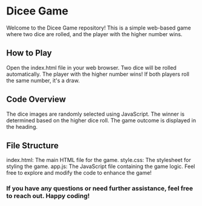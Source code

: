 # Dicee Game
Welcome to the Dicee Game repository! This is a simple web-based game where two dice are rolled, and the player with the higher number wins.

## How to Play
Open the index.html file in your web browser.
Two dice will be rolled automatically.
The player with the higher number wins!
If both players roll the same number, it's a draw.

## Code Overview
The dice images are randomly selected using JavaScript.
The winner is determined based on the higher dice roll.
The game outcome is displayed in the heading.

## File Structure
index.html: The main HTML file for the game.
style.css: The stylesheet for styling the game.
app.js: The JavaScript file containing the game logic.
Feel free to explore and modify the code to enhance the game!

### If you have any questions or need further assistance, feel free to reach out. Happy coding!







